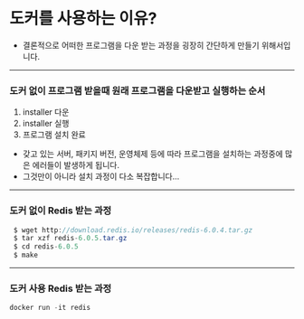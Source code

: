 # 도커를 사용하는 이유?

- 결론적으로 어떠한 프로그램을 다운 받는 과정을 굉장히 간단하게 만들기 위해서입니다.
<hr/>

### 도커 없이 프로그램 받을때 원래 프로그램을 다운받고 실행하는 순서
1. installer 다운
2. installer 실행
3. 프로그램 설치 완료

- 갖고 있는 서버, 패키지 버전, 운영체제 등에 따라 프로그램을 설치하는 과정중에 많은 에러들이 발생하게 됩니다.
- 그것만이 아니라 설치 과정이 다소 복잡합니다...

<hr/>
 
### 도커 없이 Redis 받는 과정
 
```java
 $ wget http://download.redis.io/releases/redis-6.0.4.tar.gz
 $ tar xzf redis-6.0.5.tar.gz
 $ cd redis-6.0.5
 $ make
```

<hr/>

### 도커 사용 Redis 받는 과정

```java
docker run -it redis
```
 

